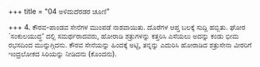 +++
title = "04 ಅಳಿದುದೆರಡರ ಚೂಣಿ"

+++
4. ಕೌರವ-ಪಾಂಡವ ಸೇನೆಗಳ ಮುಂಪಡೆ ನಾಶವಾಯಿತು. ದೊರೆಗಳ ಆಪ್ತ ಬಲಕ್ಕೆ ಸುದ್ದಿ ಹಬ್ಬಿತು. ಘೋರ `ಸಂಕುಲಯುದ್ಧ' ದಲ್ಲಿ ಸಮರ್ಥರಾದವರು, ಹೋರಾಡಿ ಶತ್ರುಗಳನ್ನು ಕತ್ತರಿಸಿ ಎಸೆಯಲು ಅದನ್ನು ಕಂಡು ಭೀಮ ರಭಸದಿಂದ ಮುನ್ನುಗ್ಗಿದನು. ಕೌರವ ಸೇನೆಯನ್ನು ಹಿಂದಕ್ಕೆ ಅಟ್ಟಿ, ತನ್ನನ್ನು ಎದುರಿಸಿ ಹೋರಾಡಿದ ಶತ್ರುಸೇನಾ ವೀರರಿಗೆ ಇಂದ್ರಲೋಕದ ಸಿರಿಯನ್ನು ನೀಡಿದನು (ಕೊಂದನು).